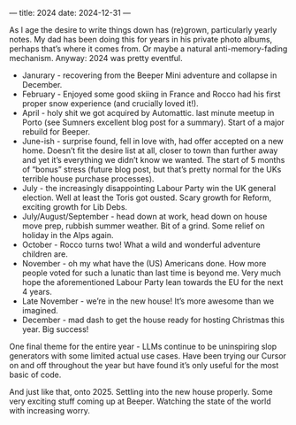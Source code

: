—
title: 2024
date: 2024-12-31
—

As I age the desire to write things down has (re)grown, particularly yearly notes. My dad has been doing this for years in his private photo albums, perhaps that’s where it comes from. Or maybe a natural anti-memory-fading mechanism. Anyway: 2024 was pretty eventful.

- Janurary - recovering from the Beeper Mini adventure and collapse in December.
- February - Enjoyed some good skiing in France and Rocco had his first proper snow experience (and crucially loved it!).
- April - holy shit we got acquired by Automattic. last minute meetup in Porto (see Sumners excellent blog post for a summary). Start of a major rebuild for Beeper.
- June-ish - surprise found, fell in love with, had offer accepted on a new home. Doesn’t fit the desire list at all, closer to town than further away and yet it’s everything we didn’t know we wanted. The start of 5 months of “bonus” stress (future blog post, but that’s pretty normal for the UKs terrible house purchase processes).
- July - the increasingly disappointing Labour Party win the UK general election. Well at least the Toris got ousted. Scary growth for Reform, exciting growth for Lib Debs.
- July/August/September - head down at work, head down on house move prep, rubbish summer weather. Bit of a grind. Some relief on holiday in the Alps again.
- October - Rocco turns two! What a wild and wonderful adventure children are.
- November - oh my what have the (US) Americans done. How more people voted for such a lunatic than last time is beyond me. Very much hope the aforementioned Labour Party lean towards the EU for the next 4 years.
- Late November - we’re in the new house! It’s more awesome than we imagined.
- December - mad dash to get the house ready for hosting Christmas this year. Big success!

One final theme for the entire year - LLMs continue to be uninspiring slop generators with some limited actual use cases. Have been trying our Cursor on and off throughout the year but have found it’s only useful for the most basic of code.

And just like that, onto 2025. Settling into the new house properly. Some very exciting stuff coming up at Beeper. Watching the state of the world with increasing worry.
